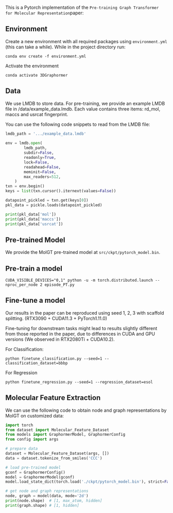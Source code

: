 This is a Pytorch implementation of the `Pre-training Graph Transformer for Molecular Representation`paper:



## Environment

Create a new environment with all required packages using `environment.yml` (this can take a while). While in the project directory run:

```shell
conda env create -f environment.yml
```

Activate the environment

```shell
conda activate 3DGraphormer
```

## Data

We use LMDB to store data. For pre-training, we provide an example LMDB file in /data/example_data.lmdb. Each value contains three items: rd_mol, maccs and usrcat fingerprint.

You can use the following code snippets to read from the LMDB file:

```python
lmdb_path = '.../example_data.lmdb'
    
env = lmdb.open(
        lmdb_path,
        subdir=False,
        readonly=True,
        lock=False,
        readahead=False,
        meminit=False,
        max_readers=512,
    )
txn = env.begin()
keys = list(txn.cursor().iternext(values=False))

datapoint_pickled = txn.get(keys[0])
pkl_data = pickle.loads(datapoint_pickled)

print(pkl_data['mol'])
print(pkl_data['maccs'])
print(pkl_data['usrcat'])
```


## Pre-trained Model

We provide the MolGT pre-trained model at `src/ckpt/pytorch_model.bin`.



## Pre-train a model

```shell
CUDA_VISIBLE_DEVICES="0,1" python -u -m torch.distributed.launch --nproc_per_node 2 episode_PT.py
```



## Fine-tune a model

Our results in the paper can be reproduced using seed 1, 2, 3 with scaffold splitting. (RTX3090 + CUDA11.3 + PyTorch1.11.0)

Fine-tuning for downstream tasks might lead to results slightly different from those reported in the paper, due to differences in CUDA and GPU versions (We observed in RTX2080Ti + CUDA10.2).

For Classification:

```shell
python finetune_classification.py --seed=1 --classification_dataset=bbbp
```

For Regression

```shell
python finetune_regression.py --seed=1 --regression_dataset=esol
```

## Molecular Feature Extraction
We can use the following code to obtain node and graph representations by MolGT on customized data: 

```python
import torch
from dataset import Molecular_Feature_Dataset
from models import GraphormerModel, GraphormerConfig
from config import args

# prepare data
dataset = Molecular_Feature_Dataset(args, [])
data = dataset.tokenize_from_smiles('CCC')

# load pre-trained model
gconf = GraphormerConfig()
model = GraphormerModel(gconf)
model.load_state_dict(torch.load('./ckpt/pytorch_model.bin'), strict=False)

# get node and graph representations
node, graph = model(data, mode='2d')
print(node.shape)  # [1, max_atom, hidden]
print(graph.shape) # [1, hidden]
```